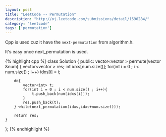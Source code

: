 ```yaml
---
layout: post
title: "LeetCode -- Permutation"
description: "http://oj.leetcode.com/submissions/detail/1690284/"
category: "leetcode"
tags: ['permutation']
---
```


Cpp is used cuz it have the `next-permutation` from algorithm.h.

It's easy once next_permutation is used.

{% highlight cpp %}
class Solution {
public:
    vector<vector<int> > permute(vector<int> &num) {
        vector<vector<int> > res;
        int idxs[num.size()];
        for(int i = 0 ; i < num.size() ; i++) idxs[i] = i;
        
        do{
            vector<int> t;
            for(int i = 0 ; i < num.size() ; i++){
                t.push_back(num[idxs[i]]);
            }
            res.push_back(t);
        } while(next_permutation(idxs,idxs+num.size()));
        
        return res;
    }
};
{% endhighlight %}
